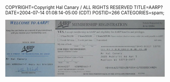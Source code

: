 COPYRIGHT=Copyright Hal Canary / ALL RIGHTS RESERVED
TITLE=AARP?
DATE=2004-07-14 01:08:14-05:00 (CDT)
POSTID=266
CATEGORIES=spam;

![[the aarp wants me!]](/images/aarp_membership.jpg )
